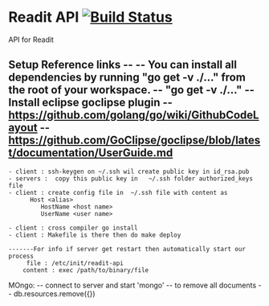 Readit API [![Build Status](https://travis-ci.org/readit-tw/readit-api.svg?branch=master)](https://travis-ci.org/readit-tw/readit-api)
==========

API for Readit

Setup Reference links
	-- -- You can install all dependencies by running "go get -v ./..." from the root of your workspace.
		-- "go get -v ./..."
	-- Install eclipse goclipse plugin
	-- https://github.com/golang/go/wiki/GithubCodeLayout
	-- https://github.com/GoClipse/goclipse/blob/latest/documentation/UserGuide.md 
-
	

	- client : ssh-keygen on ~/.ssh wil create public key in id_rsa.pub
	- servers :  copy this public key in   ~/.ssh folder authorized_keys file
	- client : create config file in  ~/.ssh file with content as 
	      Host <alias>
	     	 HostName <host name>
	     	 UserName <user name>
	     	 
	- client : cross compiler go install
	- client : Makefile is there then do make deploy 
	
	-------For info if server get restart then automatically start our process
	     file : /etc/init/readit-api 
	    content : exec /path/to/binary/file
	    
MOngo:
	-- connect to server and start 'mongo'
	-- to remove all documents 
		-- db.resources.remove({}) 